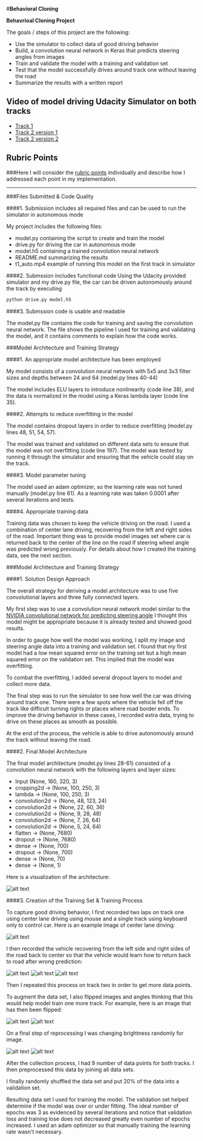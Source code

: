 #**Behavioral Cloning** 

**Behavrioal Cloning Project**

The goals / steps of this project are the following:
* Use the simulator to collect data of good driving behavior
* Build, a convolution neural network in Keras that predicts steering angles from images
* Train and validate the model with a training and validation set
* Test that the model successfully drives around track one without leaving the road
* Summarize the results with a written report


[//]: # (Image References)

[center_driving]: ./images/center.jpg 
[recover_start]: ./images/recover_start.jpg 
[recover_return]: ./images/recover_return.jpg
[recover_end]: ./images/recover_end.jpg
[flip]: ./images/flip.jpg
[flip_result]: ./images/flip_result.jpg
[flip_brightness]: ./images/flip_brightness.jpg
[model]:./images/model.png

[t1_pre_processing]:./images/t1_preprocess_data.png
[t1_post_processing]:./images/t1_post_processing.png

## Video of model driving Udacity Simulator on both tracks

* [Track 1](https://www.youtube.com/watch?v=aFap9xOKnDU)
* [Track 2 version 1](https://www.youtube.com/watch?v=KeqglS0U8gM)
* [Track 2 version 2](https://www.youtube.com/watch?v=aX07OHAEb-8)

## Rubric Points
###Here I will consider the [rubric points](https://review.udacity.com/#!/rubrics/432/view) individually and describe how I addressed each point in my implementation.  

---
###Files Submitted & Code Quality

####1. Submission includes all required files and can be used to run the simulator in autonomous mode

My project includes the following files:
* model.py containing the script to create and train the model
* drive.py for driving the car in autonomous mode
* model.h5 containing a trained convolution neural network 
* README.md summarizing the results
* t1_auto.mp4 example of running this model on the first track in simulator

####2. Submssion includes functional code
Using the Udacity provided simulator and my drive.py file, the car can be driven autonomously around the track by executing 
```sh
python drive.py model.h5
```

####3. Submssion code is usable and readable

The model.py file contains the code for training and saving the convolution neural network. The file shows the pipeline I used for training and validating the model, and it contains comments to explain how the code works.

###Model Architecture and Training Strategy

####1. An appropriate model architecture has been employed

My model consists of a convolution neural network with 5x5 and 3x3 filter sizes and depths between 24 and 64 (model.py lines 40-44) 

The model includes ELU layers to introduce nonlinearity (code line 38), and the data is normalized in the model using a Keras lambda layer (code line 35). 

####2. Attempts to reduce overfitting in the model

The model contains dropout layers in order to reduce overfitting (model.py lines 48, 51, 54, 57). 

The model was trained and validated on different data sets to ensure that the model was not overfitting (code line 197). The model was tested by running it through the simulator and ensuring that the vehicle could stay on the track.

####3. Model parameter tuning

The model used an adam optimizer, so the learning rate was not tuned manually (model.py line 61). As a learning rate was taken 0.0001 after several iterations and tests.

####4. Appropriate training data

Training data was chosen to keep the vehicle driving on the road. I used a combination of center lane driving, recovering from the left and right sides of the road. Important thing was to provide model images set where car is returned back to the center of the line on the road if steering wheel angle was predicted wrong previously.
For details about how I created the training data, see the next section. 

###Model Architecture and Training Strategy

####1. Solution Design Approach

The overall strategy for deriving a model architecture was to use five convolutional layers and three fully connected layers.

My first step was to use a convolution neural network model similar to the [NVIDIA convolutional network for predicting steering angle](http://images.nvidia.com/content/tegra/automotive/images/2016/solutions/pdf/end-to-end-dl-using-px.pdf) I thought this model might be appropriate because it is already tested and showed good results.

In order to gauge how well the model was working, I split my image and steering angle data into a training and validation set. I found that my first model had a low mean squared error on the training set but a high mean squared error on the validation set. This implied that the model was overfitting. 

To combat the overfitting, I added several dropout layers to model and collect more data.

The final step was to run the simulator to see how well the car was driving around track one. There were a few spots where the vehicle fell off the track like difficult turning rights or places where road border ends. To improve the driving behavior in these cases, I recorded extra data, trying to drive on these places as smooth as possible.

At the end of the process, the vehicle is able to drive autonomously around the track without leaving the road.

####2. Final Model Architecture

The final model architecture (model.py lines 28-61) consisted of a convolution neural network with the following layers and layer sizes:
  * Input (None, 160, 320, 3)
  * cropping2d    -> (None, 100, 250, 3)
  * lambda        -> (None, 100, 250, 3)
  * convolution2d -> (None, 48, 123, 24) 
  * convolution2d -> (None, 22, 60, 36) 
  * convolution2d -> (None, 9, 28, 48) 
  * convolution2d -> (None, 7, 26, 64) 
  * convolution2d -> (None, 5, 24, 64) 
  * flatten       -> (None, 7680)
  * dropout       -> (None, 7680) 
  * dense         -> (None, 700)  
  * dropout       -> (None, 700) 
  * dense         -> (None, 70) 
  * dense         -> (None, 1)  
  
Here is a visualization of the architecture:

![alt text][model]

####3. Creation of the Training Set & Training Process

To capture good driving behavior, I first recorded two laps on track one using center lane driving using mouse and a single track using keyboard only to control car. Here is an example image of center lane driving:

![alt text][center_driving]

I then recorded the vehicle recovering from the left side and right sides of the road back to center so that the vehicle would learn how to return back to road after wrong prediction:

![alt text][recover_start]
![alt text][recover_return]
![alt text][recover_end]

Then I repeated this process on track two in order to get more data points.

To augment the data set, I also flipped images and angles thinking that this would help model train one more track. For example, here is an image that has then been flipped:

![alt text][flip]
![alt text][flip_result]


On a final step of reprocessing I was changing brightness randomly for image.

![alt text][flip]
![alt text][flip_brightness] 


After the collection process, I had 9 number of data points for both tracks. I then preprocessed this data by joining all data sets.

I finally randomly shuffled the data set and put 20% of the data into a validation set. 

Resulting data set I used for training the model. The validation set helped determine if the model was over or under fitting. The ideal number of epochs was 3 as evidenced by several iterations and notice that validation loss and training lose does not decreased greatly even number of epochs increased. I used an adam optimizer so that manually training the learning rate wasn't necessary.
